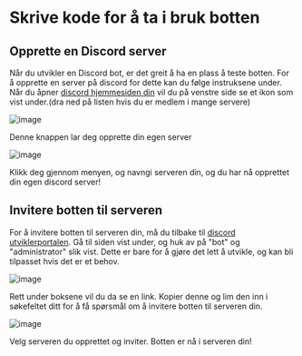 # Skrive kode for å ta i bruk botten

## Opprette en Discord server

Når du utvikler en Discord bot, er det greit å ha en plass å teste botten. For å opprette en server på discord for dette kan du følge instruksene under.
Når du åpner [discord hjemmesiden din](https://discord.com/channels/@me) vil du på venstre side se et ikon som vist under.(dra ned på listen hvis du er medlem i mange servere)


![image](https://user-images.githubusercontent.com/40642234/210756036-47863304-0961-42b7-adab-144f23a31b06.png)

Denne knappen lar deg opprette din egen server

![image](https://user-images.githubusercontent.com/40642234/210756131-870ed0d3-3b44-44ba-8638-7757425a2ce9.png)

Klikk deg gjennom menyen, og navngi serveren din, og du har nå opprettet din egen discord server!

## Invitere botten til serveren

For å invitere botten til serveren din, må du tilbake til [discord utviklerportalen](https://discord.com/developers/applications).
Gå til siden vist under, og huk av på "bot" og "administrator" slik vist. Dette er bare for å gjøre det lett å utvikle, og kan bli tilpasset hvis det er et behov.

![image](https://user-images.githubusercontent.com/40642234/210756984-aec49de0-13c9-412a-a056-c6baa90b7950.png)

Rett under boksene vil du da se en link. Kopier denne og lim den inn i søkefeltet ditt for å få spørsmål om å invitere botten til serveren din.

![image](https://user-images.githubusercontent.com/40642234/210757234-4317c7d4-933e-404e-b890-ed3b04a20f1b.png)

Velg serveren du opprettet og inviter. Botten er nå i serveren din!



